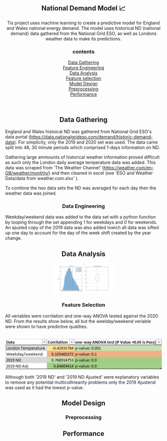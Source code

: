 
<h2 align="center">National Demand Model 📈</h2>

<p align="center">
Tis project uses machine learning to create a predictive model for England and Wales national energy demand. The model uses historical ND (national demand) data gathered from the National Grid ESO, as well as Londons weather data to make its predictions. 
</p>
<h3 align="center">contents</h3>
<p align="center">
<a  href="#Data-Gathering">Data Gathering</a><br>
<a  href="#Data-Engineering">Feature Engineering</a><br>
<a  href="#Initial-Analysis">Data Analysis</a><br>
<a  href="#Feature-selection">Feature selection</a><br>
<a  href="#Model-Design">Model Design</a><br>
<a  href="#Model-Design">Preprocessing</a><br>
<a  href="#Performance">Performance</a><br>
</p>
<br>
<a name="Data-Gathering"></a>
<h2 align="center">Data Gathering</h2>

England and Wales histoical ND was gathered from National Grid ESO's data portal (https://data.nationalgrideso.com/demand/historic-demand-data). For simplicity, only the 2019 and 2020 set was used. The data came split into 48, 30 minute periods which comprised 1-days information on ND. <br>

Gathering large ammounts of historical weather information proved difficult as such only the London daily average temperature data was added. This data was scraped from 'The Weather Channel' (https://weather.com/en-GB/weather/monthly/) and then cleaned in excel (see 'ESO and Weather Data/data from weather.com.xlsx' ).<br>

To combine the two data sets the ND was averaged for each day then the weather data was joined. <br>
<a name="Data-Engineering"></a>
<h3 align="center">Data Engineering</h3>

Weekday/weekend data was added to the data set with a python function by looping through the set appending 1 for weekdays and 0 for weekends. An ajusted copy of the 2019 data was also added inwich all data was sifted up one day to account for the day of the week shift created by the year change.<br>

<a name="Initial-Analysis"></a>
<h2 align="center">Data Analysis</h2>
<p align="center">
 <img width="200" src="https://raw.githubusercontent.com/wisespira/ESO-National-Demand-Model/master/imgs/probability%20distribution%20of%20National%20Demand.png">
</p>
<a name="Feature-selection"></a>
<h3 align="center">Feature Selection</h3>
All veriables were corrilation and one-way ANOVA tested against the 2020 ND. From the results show below, all but the weelday/weekend veriable were shown to have predictive qualities. <br>  <br>
 <p align="center">
 <img src="https://raw.githubusercontent.com/wisespira/ESO-National-Demand-Model/master/imgs/cor%26pvalueExcel.png">
</p>
Although both '2019 ND' and '2019 ND Ajusted' were explanatory variables to remove any potential multicollinearity problems only the 2019 Ajustend was used as it had the lowest p-value. 
<a name="Model-Design"></a>
<h2 align="center">Model Design</h2>
<a name="Preprocessing"></a>
<h3 align="center">Preprocessing</h3>

<a name="Performance"></a>
<h2 align="center">Performance</h2>


